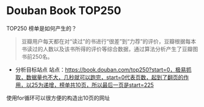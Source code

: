 # Douban Book TOP250

TOP250 榜单是如何产生的？
> 豆瓣用户每天都在对“读过”的书进行“很差”到“力荐”的评价，豆瓣根据每本书读过的人数以及该书所得的评价等综合数据，通过算法分析产生了豆瓣图书前250名。

- 分析目标站点
站点：https://book.douban.com/top250?start=0，极易抓取，数据量也不大，几秒就可以跑完，start=0代表页数，起到了翻页的作用，以25为递增，榜单共10页，所以最后一页是start=225

使用for循环可以很方便的构造出10页的网址
